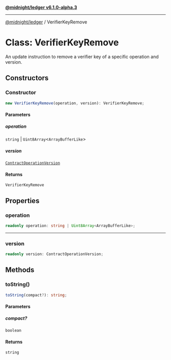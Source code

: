 [**@midnight/ledger v6.1.0-alpha.3**](../README.md)

***

[@midnight/ledger](../globals.md) / VerifierKeyRemove

# Class: VerifierKeyRemove

An update instruction to remove a verifier key of a specific operation and
version.

## Constructors

### Constructor

```ts
new VerifierKeyRemove(operation, version): VerifierKeyRemove;
```

#### Parameters

##### operation

`string` | `Uint8Array`\<`ArrayBufferLike`\>

##### version

[`ContractOperationVersion`](ContractOperationVersion.md)

#### Returns

`VerifierKeyRemove`

## Properties

### operation

```ts
readonly operation: string | Uint8Array<ArrayBufferLike>;
```

***

### version

```ts
readonly version: ContractOperationVersion;
```

## Methods

### toString()

```ts
toString(compact?): string;
```

#### Parameters

##### compact?

`boolean`

#### Returns

`string`
